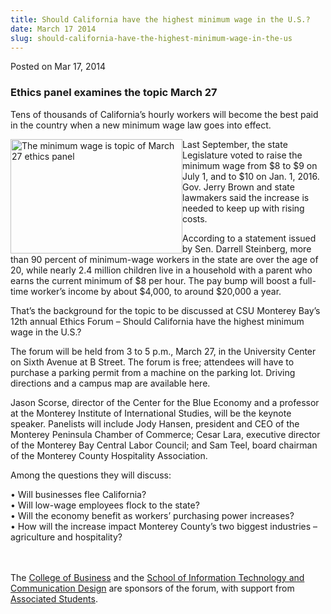 ```yaml
---
title: Should California have the highest minimum wage in the U.S.?
date: March 17 2014
slug: should-california-have-the-highest-minimum-wage-in-the-us
---
```


 



<span class="date">Posted on Mar 17, 2014    </span>
<h3>Ethics panel examines the topic March 27</h3>
<p>Tens of thousands of California&#x2019;s hourly workers will become the
best paid in the country when a new minimum wage law goes into
effect.</p>
<p><img alt="The minimum wage is topic of March 27 ethics panel" src="https://news.csumb.edu/sites/default/files/65/attachments/news/images/money.jpeg" style="float:left; width:275px; height:183px">Last September, the
state Legislature voted to raise the minimum wage from $8 to $9 on
July 1, and to $10 on Jan. 1, 2016. Gov. Jerry Brown and state
lawmakers said the increase is needed to keep up with rising
costs.</img></p>
<p>According to a statement issued by Sen. Darrell Steinberg, more
than 90 percent of minimum-wage workers in the state are over the
age of 20, while nearly 2.4 million children live in a household
with a parent who earns the current minimum of $8 per hour. The pay
bump will boost a full-time worker&#x2019;s income by about $4,000, to
around $20,000 a year.</p>
<p>That&#x2019;s the background for the topic to be discussed at CSU
Monterey Bay&#x2019;s 12th annual Ethics Forum &#x2013; Should California have
the highest minimum wage in the U.S.?</p>
<p>The forum will be held from 3 to 5 p.m., March 27, in the
University Center on Sixth Avenue at B Street. The forum is free;
attendees will have to purchase a parking permit from a machine on
the parking lot. Driving directions and a campus map are available
here.</p>
<p>Jason Scorse, director of the Center for the Blue Economy and a
professor at the Monterey Institute of International Studies, will
be the keynote speaker. Panelists will include Jody Hansen,
president and CEO of the Monterey Peninsula Chamber of Commerce;
Cesar Lara, executive director of the Monterey Bay Central Labor
Council; and Sam Teel, board chairman of the Monterey County
Hospitality Association.</p>
<p>Among the questions they will discuss:</p>
<p>&#x2022; Will businesses flee California?<br>
&#x2022; Will low-wage employees flock to the state?<br>
&#x2022; Will the economy benefit as workers&#x2019; purchasing power
increases?<br>
&#x2022; How will the increase impact Monterey County&#x2019;s two biggest
industries &#x2013; agriculture and hospitality?</br></br></br></p>
<p>The <a href="https://business.csumb.edu" rel="nofollow">College
of Business</a> and the <a href="https://itcd.csumb.edu" rel="nofollow">School of Information Technology and Communication
Design</a> are sponsors of the forum, with support from <a href="https://as.csumb.edu/" rel="nofollow">Associated Students</a>.</p>





```
